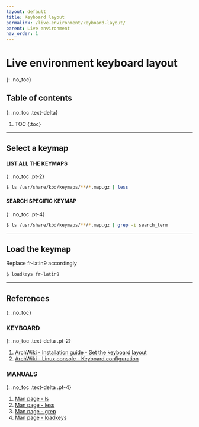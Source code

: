 ```yaml
---
layout: default
title: Keyboard layout
permalink: /live-environment/keyboard-layout/
parent: Live environment
nav_order: 1
---
```


# Live environment keyboard layout
{: .no_toc}

## Table of contents
{: .no_toc .text-delta}

1. TOC
{:toc}

---

## Select a keymap

#### LIST ALL THE KEYMAPS
{: .no_toc .pt-2}

```bash
$ ls /usr/share/kbd/keymaps/**/*.map.gz | less
```

#### SEARCH SPECIFIC KEYMAP
{: .no_toc .pt-4}

```bash
$ ls /usr/share/kbd/keymaps/**/*.map.gz | grep -i search_term
```

---

## Load the keymap

Replace fr-latin9 accordingly

```bash
$ loadkeys fr-latin9
```

---

## References
{: .no_toc}

### KEYBOARD
{: .no_toc .text-delta .pt-2}

1. [ArchWiki - Installation guide - Set the keyboard layout](https://wiki.archlinux.org/index.php/Installation_guide#Set_the_keyboard_layout)
1. [ArchWiki - Linux console - Keyboard configuration](https://wiki.archlinux.org/index.php/Linux_console/Keyboard_configuration)

### MANUALS
{: .no_toc .text-delta .pt-4}

1. [Man page - ls](https://jlk.fjfi.cvut.cz/arch/manpages/man/core/coreutils/ls.1.en)
1. [Man page - less](https://jlk.fjfi.cvut.cz/arch/manpages/man/core/less/less.1.en)
1. [Man page - grep](https://jlk.fjfi.cvut.cz/arch/manpages/man/core/grep/grep.1.en)
1. [Man page - loadkeys](https://jlk.fjfi.cvut.cz/arch/manpages/man/loadkeys.1)
